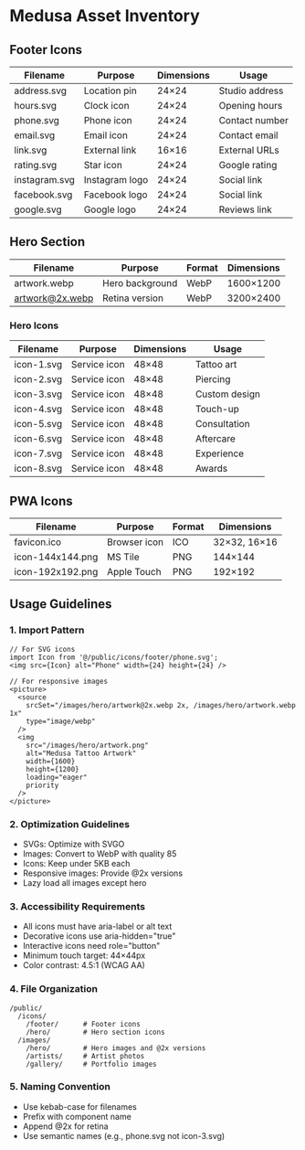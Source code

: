 # Medusa Asset Inventory

## Footer Icons
| Filename | Purpose | Dimensions | Usage |
|----------|---------|------------|--------|
| address.svg | Location pin | 24×24 | Studio address |
| hours.svg | Clock icon | 24×24 | Opening hours |
| phone.svg | Phone icon | 24×24 | Contact number |
| email.svg | Email icon | 24×24 | Contact email |
| link.svg | External link | 16×16 | External URLs |
| rating.svg | Star icon | 24×24 | Google rating |
| instagram.svg | Instagram logo | 24×24 | Social link |
| facebook.svg | Facebook logo | 24×24 | Social link |
| google.svg | Google logo | 24×24 | Reviews link |

## Hero Section
| Filename | Purpose | Format | Dimensions |
|----------|---------|--------|------------|
| artwork.webp | Hero background | WebP | 1600×1200 |
| artwork@2x.webp | Retina version | WebP | 3200×2400 |

### Hero Icons
| Filename | Purpose | Dimensions | Usage |
|----------|---------|------------|--------|
| icon-1.svg | Service icon | 48×48 | Tattoo art |
| icon-2.svg | Service icon | 48×48 | Piercing |
| icon-3.svg | Service icon | 48×48 | Custom design |
| icon-4.svg | Service icon | 48×48 | Touch-up |
| icon-5.svg | Service icon | 48×48 | Consultation |
| icon-6.svg | Service icon | 48×48 | Aftercare |
| icon-7.svg | Service icon | 48×48 | Experience |
| icon-8.svg | Service icon | 48×48 | Awards |

## PWA Icons
| Filename | Purpose | Format | Dimensions |
|----------|---------|--------|------------|
| favicon.ico | Browser icon | ICO | 32×32, 16×16 |
| icon-144x144.png | MS Tile | PNG | 144×144 |
| icon-192x192.png | Apple Touch | PNG | 192×192 |

## Usage Guidelines

### 1. Import Pattern
```tsx
// For SVG icons
import Icon from '@/public/icons/footer/phone.svg';
<img src={Icon} alt="Phone" width={24} height={24} />

// For responsive images
<picture>
  <source
    srcSet="/images/hero/artwork@2x.webp 2x, /images/hero/artwork.webp 1x"
    type="image/webp"
  />
  <img
    src="/images/hero/artwork.png"
    alt="Medusa Tattoo Artwork"
    width={1600}
    height={1200}
    loading="eager"
    priority
  />
</picture>
```

### 2. Optimization Guidelines
- SVGs: Optimize with SVGO
- Images: Convert to WebP with quality 85
- Icons: Keep under 5KB each
- Responsive images: Provide @2x versions
- Lazy load all images except hero

### 3. Accessibility Requirements
- All icons must have aria-label or alt text
- Decorative icons use aria-hidden="true"
- Interactive icons need role="button"
- Minimum touch target: 44×44px
- Color contrast: 4.5:1 (WCAG AA)

### 4. File Organization
```
/public/
  /icons/
    /footer/      # Footer icons
    /hero/        # Hero section icons
  /images/
    /hero/        # Hero images and @2x versions
    /artists/     # Artist photos
    /gallery/     # Portfolio images
```

### 5. Naming Convention
- Use kebab-case for filenames
- Prefix with component name
- Append @2x for retina
- Use semantic names (e.g., phone.svg not icon-3.svg)
